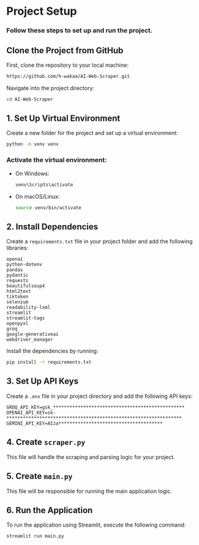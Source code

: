 
# Project Setup

### Follow these steps to set up and run the project.

## Clone the Project from GitHub

First, clone the repository to your local machine:

```bash
https://github.com/h-wakaa/AI-Web-Scraper.git
```
Navigate into the project directory:

```bash
cd AI-Web-Scraper
```

## 1. Set Up Virtual Environment

Create a new folder for the project and set up a virtual environment:

```bash
python -m venv venv
```

### Activate the virtual environment:
- On Windows: 
  ```bash
  venv\Scripts\activate
  ```
- On macOS/Linux: 
  ```bash
  source venv/bin/activate
  ```

## 2. Install Dependencies

Create a `requirements.txt` file in your project folder and add the following libraries:

```text
openai
python-dotenv
pandas
pydantic
requests
beautifulsoup4
html2text
tiktoken
selenium
readability-lxml
streamlit
streamlit-tags
openpyxl
groq
google-generativeai
webdriver_manager
```

Install the dependencies by running:

```bash
pip install -r requirements.txt
```

## 3. Set Up API Keys

Create a `.env` file in your project directory and add the following API keys:

```env
GROQ_API_KEY=gsk_************************************************
OPENAI_API_KEY=sk-****************************************************************
GEMINI_API_KEY=AIza**************************************
```

## 4. Create `scraper.py`

This file will handle the scraping and parsing logic for your project.

## 5. Create `main.py`

This file will be responsible for running the main application logic.

## 6. Run the Application

To run the application using Streamlit, execute the following command:

```bash
streamlit run main.py
```
